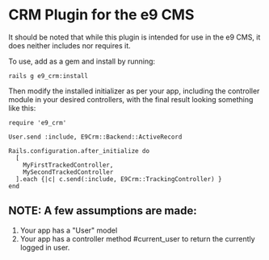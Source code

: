 CRM Plugin for the e9 CMS
=========================

It should be noted that while this plugin is intended for use in the
e9 CMS, it does neither includes nor requires it.

To use, add as a gem and install by running:

    rails g e9_crm:install

Then modify the installed initializer as per your app, including
the controller module in your desired controllers, with the final
result looking something like this:

    require 'e9_crm'

    User.send :include, E9Crm::Backend::ActiveRecord

    Rails.configuration.after_initialize do
      [
        MyFirstTrackedController,
        MySecondTrackedController
      ].each {|c| c.send(:include, E9Crm::TrackingController) }
    end

NOTE: A few assumptions are made:
---------------------------------

1.    Your app has a "User" model
2.    Your app has a controller method #current_user to return the
      currently logged in user.

